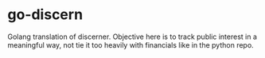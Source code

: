 go-discern
==========

Golang translation of discerner. Objective here is to track public interest in a 
meaningful way, not tie it too heavily with financials like in the python repo.

